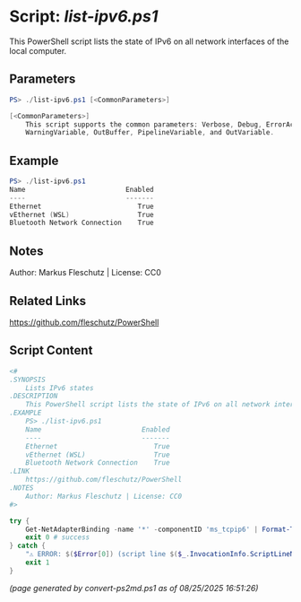 Script: *list-ipv6.ps1*
========================

This PowerShell script lists the state of IPv6 on all network interfaces of the local computer.

Parameters
----------
```powershell
PS> ./list-ipv6.ps1 [<CommonParameters>]

[<CommonParameters>]
    This script supports the common parameters: Verbose, Debug, ErrorAction, ErrorVariable, WarningAction, 
    WarningVariable, OutBuffer, PipelineVariable, and OutVariable.
```

Example
-------
```powershell
PS> ./list-ipv6.ps1
Name                         Enabled
----                         -------
Ethernet                        True
vEthernet (WSL)                 True
Bluetooth Network Connection    True

```

Notes
-----
Author: Markus Fleschutz | License: CC0

Related Links
-------------
https://github.com/fleschutz/PowerShell

Script Content
--------------
```powershell
<#
.SYNOPSIS
	Lists IPv6 states
.DESCRIPTION
	This PowerShell script lists the state of IPv6 on all network interfaces of the local computer.
.EXAMPLE
	PS> ./list-ipv6.ps1
	Name                         Enabled
	----                         -------
	Ethernet                        True
	vEthernet (WSL)                 True
	Bluetooth Network Connection    True
.LINK
	https://github.com/fleschutz/PowerShell
.NOTES
	Author: Markus Fleschutz | License: CC0
#>

try {
	Get-NetAdapterBinding -name '*' -componentID 'ms_tcpip6' | Format-Table -autoSize -property Name,Enabled 
	exit 0 # success
} catch {
	"⚠️ ERROR: $($Error[0]) (script line $($_.InvocationInfo.ScriptLineNumber))"
	exit 1
}
```

*(page generated by convert-ps2md.ps1 as of 08/25/2025 16:51:26)*
